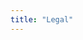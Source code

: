 ```yaml
--- 
title: "Legal"
---
```


<!-- 
SPDX-FileCopyrightText: 2023 Sidings Media
SPDX-License-Identifier: CC-BY-SA-4.0
-->


